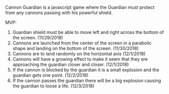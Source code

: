 Cannon Guardian is a javascript game where the Guardian must protect from any cannons passing with his powerful shield.

MVP:

1. Guardian shield must be able to move left and right across the bottom of the screen. (11/29/2018)
2. Cannons are launched from the center of the screen in a parabolic shape and landing on the bottom of the screen. (11/30/2018)
3. Cannons are to land randomly on the horizontal axis (12/1/2018)
4. Cannons will have a growing effect to make it seem that they are approaching the guardian closer and closer. (12/1/2018)
5. If the cannon is blocked by the guardian it is a small explosion and the guardian gets one point. (12/2/2018)
6. If the cannon passes the guardian there will be a big explosion causing the guardian to loose a life. (12/3/2018)
